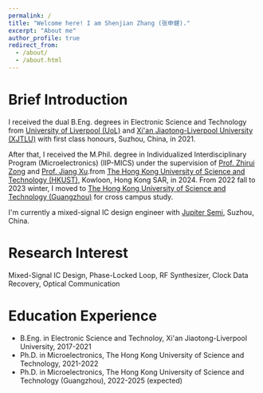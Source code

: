 ```yaml
---
permalink: /
title: "Welcome here! I am Shenjian Zhang (张申健)."
excerpt: "About me"
author_profile: true
redirect_from: 
  - /about/
  - /about.html
---
```


Brief Introduction
=====
I received the dual B.Eng. degrees in Electronic Science and Technology from [University of Liverpool (UoL)](https://www.liverpool.ac.uk) and [Xi'an Jiaotong-Liverpool University (XJTLU)](https://www.xjtlu.edu.cn/en) with first class honours, Suzhou, China, in 2021.

After that, I received the M.Phil. degree in Individualized Interdisciplinary Program (Microelectronics) (IIP-MICS) under the supervision of [Prof. Zhirui Zong](https://facultyprofiles.hkust-gz.edu.cn/faculty-personal-page/ZONG-Zhirui/zong) and [Prof. Jiang Xu](https://eexu.home.ece.ust.hk).from [The Hong Kong University of Science and Technology (HKUST)](https://hkust.edu.hk), Kowloon, Hong Kong SAR, in 2024. From 2022 fall to 2023 winter, I moved to [The Hong Kong University of Science and Technology (Guangzhou)](https://hkust-gz.edu.cn) for cross campus study.

I'm currently a mixed-signal IC design engineer with [Jupiter Semi](https://www.jupiter-semi.com/gywm), Suzhou, China. 

Research Interest
=====
Mixed-Signal IC Design, Phase-Locked Loop, RF Synthesizer, Clock Data Recovery, Optical Communication

Education Experience
=====
* B.Eng. in Electronic Science and Technoloy, Xi'an Jiaotong-Liverpool University, 2017-2021
* Ph.D. in Microelectronics, The Hong Kong University of Science and Technology, 2021-2022
* Ph.D. in Microelectronics, The Hong Kong University of Science and Technology (Guangzhou), 2022-2025 (expected)
